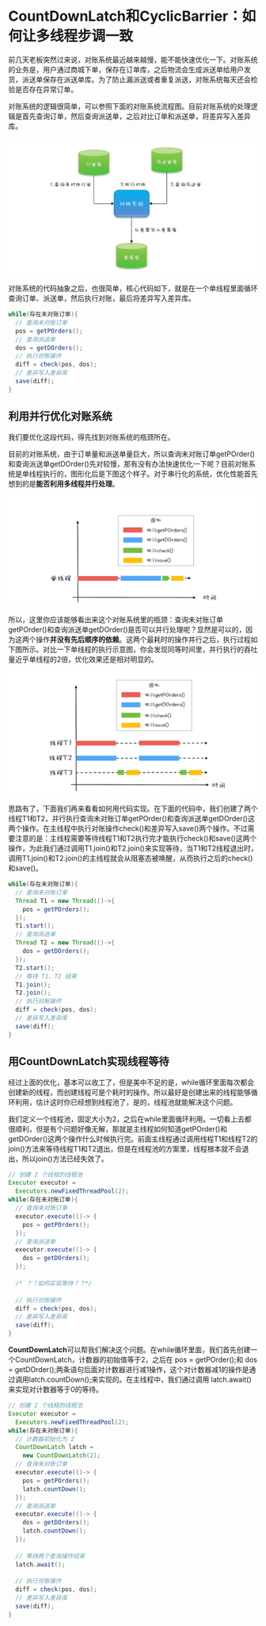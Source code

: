 # CountDownLatch和CyclicBarrier：如何让多线程步调一致

前几天老板突然过来说，对账系统最近越来越慢，能不能快速优化一下。对账系统的业务是，用户通过商城下单，保存在订单库，之后物流会生成派送单给用户发货，派送单保存在派送单库。为了防止漏派送或者重复派送，对账系统每天还会检验是否存在异常订单。

对账系统的逻辑很简单，可以参照下面的对账系统流程图。目前对账系统的处理逻辑是首先查询订单，然后查询派送单，之后对比订单和派送单，将差异写入差异库。

![](images/countDownLatchAndCyclicBarrier/flowchart.png)

对账系统的代码抽象之后，也很简单，核心代码如下，就是在一个单线程里面循环查询订单、派送单，然后执行对账，最后将差异写入差异库。

```java
while(存在未对账订单){
  // 查询未对账订单
  pos = getPOrders();
  // 查询派送单
  dos = getDOrders();
  // 执行对账操作
  diff = check(pos, dos);
  // 差异写入差异库
  save(diff);
} 
```
## 利用并行优化对账系统

我们要优化这段代码，得先找到对账系统的瓶颈所在。

目前的对账系统，由于订单量和派送单量巨大，所以查询未对账订单getPOrder()和查询派送单getDOrder()先对较慢，那有没有办法快速优化一下呢？目前对账系统是单线程执行的，图形化后是下图这个样子。对于串行化的系统，优化性能首先想到的是**能否利用多线程并行处理**。

![](images/countDownLatchAndCyclicBarrier/origin.png)

所以，这里你应该能够看出来这个对账系统里的瓶颈：查询未对账订单getPOrder()和查询派送单getDOrder()是否可以并行处理呢？显然是可以的，因为这两个操作**并没有先后顺序的依赖**。这两个最耗时的操作并行之后，执行过程如下图所示。对比一下单线程的执行示意图，你会发现同等时间里，并行执行的吞吐量近乎单线程的2倍，优化效果还是相对明显的。

![](images/countDownLatchAndCyclicBarrier/optimize.png)

思路有了，下面我们再来看看如何用代码实现。在下面的代码中，我们创建了两个线程T1和T2，并行执行查询未对账订单getPOrder()和查询派送单getDOrder()这两个操作。在主线程中执行对账操作check()和差异写入save()两个操作。不过需要注意的是：主线程需要等待线程T1和T2执行完才能执行check()和save()这两个操作，为此我们通过调用T1.join()和T2.join()来实现等待，当T1和T2线程退出时，调用T1.join()和T2.join()的主线程就会从阻塞态被唤醒，从而执行之后的check()和save()。

```java
while(存在未对账订单){
  // 查询未对账订单
  Thread T1 = new Thread(()->{
    pos = getPOrders();
  });
  T1.start();
  // 查询派送单
  Thread T2 = new Thread(()->{
    dos = getDOrders();
  });
  T2.start();
  // 等待 T1、T2 结束
  T1.join();
  T2.join();
  // 执行对账操作
  diff = check(pos, dos);
  // 差异写入差异库
  save(diff);
} 

```
## 用CountDownLatch实现线程等待

经过上面的优化，基本可以收工了，但是美中不足的是，while循环里面每次都会创建新的线程，而创建线程可是个耗时的操作。所以最好是创建出来的线程能够循环利用，估计这时你已经想到线程池了，是的，线程池就能解决这个问题。

我们定义一个线程池，固定大小为2，之后在while里面循环利用。一切看上去都很顺利，但是有个问题好像无解，那就是主线程如何知道getPOrder()和getDOrder()这两个操作什么时候执行完。前面主线程通过调用线程T1和线程T2的join()方法来等待线程T1和T2退出，但是在线程池的方案里，线程根本就不会退出，所以join()方法已经失效了。

```java
// 创建 2 个线程的线程池
Executor executor = 
  Executors.newFixedThreadPool(2);
while(存在未对账订单){
  // 查询未对账订单
  executor.execute(()-> {
    pos = getPOrders();
  });
  // 查询派送单
  executor.execute(()-> {
    dos = getDOrders();
  });
  
  /* ？？如何实现等待？？*/
  
  // 执行对账操作
  diff = check(pos, dos);
  // 差异写入差异库
  save(diff);
}   

```

**CountDownLatch**可以帮我们解决这个问题。在while循环里面，我们首先创建一个CountDownLatch，计数器的初始值等于2，之后在 pos = getPOrder();和 dos = getDOrder();两条语句后面对计数器进行减1操作，这个对计数器减1的操作是通过调用latch.countDown();来实现的。在主线程中，我们通过调用 latch.await()来实现对计数器等于0的等待。

```java
// 创建 2 个线程的线程池
Executor executor = 
  Executors.newFixedThreadPool(2);
while(存在未对账订单){
  // 计数器初始化为 2
  CountDownLatch latch = 
    new CountDownLatch(2);
  // 查询未对账订单
  executor.execute(()-> {
    pos = getPOrders();
    latch.countDown();
  });
  // 查询派送单
  executor.execute(()-> {
    dos = getDOrders();
    latch.countDown();
  });
  
  // 等待两个查询操作结束
  latch.await();
  
  // 执行对账操作
  diff = check(pos, dos);
  // 差异写入差异库
  save(diff);
}

```

